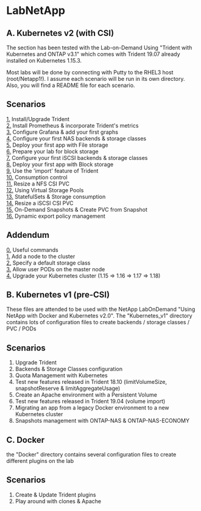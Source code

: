 # LabNetApp

## A. Kubernetes v2 (with CSI)

The section has been tested with the Lab-on-Demand Using "Trident with Kubernetes and ONTAP v3.1" which comes with Trident 19.07 already installed on Kubernetes 1.15.3.

Most labs will be done by connecting with Putty to the RHEL3 host (root/Netapp1!).
I assume each scenario will be run in its own directory. Also, you will find a README file for each scenario.

Scenarios
---------
[1.](Kubernetes_v2/Scenarios/Scenario01)  Install/Upgrade Trident  
[2.](Kubernetes_v2/Scenarios/Scenario02)  Install Prometheus & incorporate Trident's metrics  
[3.](Kubernetes_v2/Scenarios/Scenario03)  Configure Grafana & add your first graphs  
[4.](Kubernetes_v2/Scenarios/Scenario04)  Configure your first NAS backends & storage classes  
[5.](Kubernetes_v2/Scenarios/Scenario05)  Deploy your first app with File storage  
[6.](Kubernetes_v2/Scenarios/Scenario06)  Prepare your lab for block storage  
[7.](Kubernetes_v2/Scenarios/Scenario07)  Configure your first iSCSI backends & storage classes  
[8.](Kubernetes_v2/Scenarios/Scenario08)  Deploy your first app with Block storage  
[9.](Kubernetes_v2/Scenarios/Scenario09)  Use the 'import' feature of Trident  
[10.](Kubernetes_v2/Scenarios/Scenario10) Consumption control  
[11.](Kubernetes_v2/Scenarios/Scenario11) Resize a NFS CSI PVC  
[12.](Kubernetes_v2/Scenarios/Scenario12) Using Virtual Storage Pools  
[13.](Kubernetes_v2/Scenarios/Scenario13) StatefulSets & Storage consumption  
[14.](Kubernetes_v2/Scenarios/Scenario14) Resize a iSCSI CSI PVC  
[15.](Kubernetes_v2/Scenarios/Scenario15) On-Demand Snapshots & Create PVC from Snapshot  
[16.](Kubernetes_v2/Scenarios/Scenario16) Dynamic export policy management  

Addendum
--------
[0.](Kubernetes_v2/Addendum/Addenda00) Useful commands    
[1.](Kubernetes_v2/Addendum/Addenda01) Add a node to the cluster  
[2.](Kubernetes_v2/Addendum/Addenda02) Specify a default storage class  
[3.](Kubernetes_v2/Addendum/Addenda03) Allow user PODs on the master node  
[4.](Kubernetes_v2/Addendum/Addenda04) Upgrade your Kubernetes cluster (1.15 => 1.16 => 1.17 => 1.18)  

## B. Kubernetes v1 (pre-CSI)

These files are attended to be used with the NetApp LabOnDemand "Using NetApp with Docker and Kubernetes v2.0".
The "Kubernetes_v1" directory contains lots of configuration files to create backends / storage classes / PVC / PODs

Scenarios
---------
1. Upgrade Trident
2. Backends & Storage Classes configuration
3. Quota Management with Kubernetes
4. Test new features released in Trident 18.10 (limitVolumeSize, snapshotReserve & limitAggregateUsage)
5. Create an Apache environment with a Persistent Volume
6. Test new features released in Trident 19.04 (volume import)
7. Migrating an app from a legacy Docker environment to a new Kubernetes cluster
8. Snapshots management with ONTAP-NAS & ONTAP-NAS-ECONOMY


## C. Docker

the "Docker" directory contains several configuration files to create different plugins on the lab

Scenarios
---------
1. Create & Update Trident plugins
2. Play around with clones & Apache